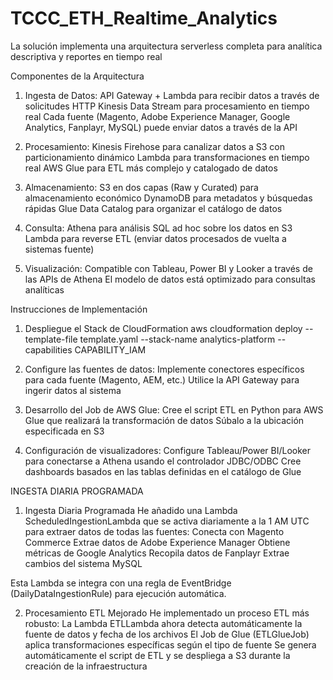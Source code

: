 # TCCC_ETH_Realtime_Analytics
La solución implementa una arquitectura serverless completa para analítica descriptiva y reportes en tiempo real

Componentes de la Arquitectura
1. Ingesta de Datos:
  API Gateway + Lambda para recibir datos a través de solicitudes HTTP
  Kinesis Data Stream para procesamiento en tiempo real
  Cada fuente (Magento, Adobe Experience Manager, Google Analytics, Fanplayr, MySQL) puede enviar datos a través de la API
2. Procesamiento:
  Kinesis Firehose para canalizar datos a S3 con particionamiento dinámico
  Lambda para transformaciones en tiempo real
  AWS Glue para ETL más complejo y catalogado de datos

3. Almacenamiento:
  S3 en dos capas (Raw y Curated) para almacenamiento económico
  DynamoDB para metadatos y búsquedas rápidas
  Glue Data Catalog para organizar el catálogo de datos


4. Consulta:
  Athena para análisis SQL ad hoc sobre los datos en S3
  Lambda para reverse ETL (enviar datos procesados de vuelta a sistemas fuente)

5. Visualización:
  Compatible con Tableau, Power BI y Looker a través de las APIs de Athena
  El modelo de datos está optimizado para consultas analíticas

Instrucciones de Implementación

1. Despliegue el Stack de CloudFormation
   aws cloudformation deploy --template-file template.yaml --stack-name analytics-platform --capabilities CAPABILITY_IAM

2. Configure las fuentes de datos:
  Implemente conectores específicos para cada fuente (Magento, AEM, etc.)
  Utilice la API Gateway para ingerir datos al sistema


3. Desarrollo del Job de AWS Glue:
  Cree el script ETL en Python para AWS Glue que realizará la transformación de datos
  Súbalo a la ubicación especificada en S3

4. Configuración de visualizadores:
  Configure Tableau/Power BI/Looker para conectarse a Athena usando el controlador JDBC/ODBC
  Cree dashboards basados en las tablas definidas en el catálogo de Glue

INGESTA DIARIA PROGRAMADA
1. Ingesta Diaria Programada
He añadido una Lambda ScheduledIngestionLambda que se activa diariamente a la 1 AM UTC para extraer datos de todas las fuentes:
  Conecta con Magento Commerce
  Extrae datos de Adobe Experience Manager
  Obtiene métricas de Google Analytics
  Recopila datos de Fanplayr
  Extrae cambios del sistema MySQL

Esta Lambda se integra con una regla de EventBridge (DailyDataIngestionRule) para ejecución automática.

2. Procesamiento ETL Mejorado
He implementado un proceso ETL más robusto:
  La Lambda ETLLambda ahora detecta automáticamente la fuente de datos y fecha de los archivos
  El Job de Glue (ETLGlueJob) aplica transformaciones específicas según el tipo de fuente
  Se genera automáticamente el script de ETL y se despliega a S3 durante la creación de la infraestructura
